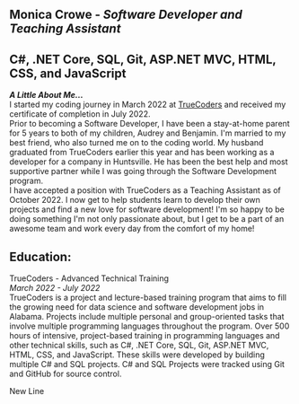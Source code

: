 
## Monica Crowe - *Software Developer and Teaching Assistant*<br>
## C#, .NET Core, SQL, Git, ASP.NET MVC, HTML, CSS, and JavaScript<br>
***A Little About Me...***<br>
I started my coding journey in March 2022 at [TrueCoders](https://truecoders.io/) and received my certificate of completion in July 2022.<br>
Prior to becoming a Software Developer, I have been a stay-at-home parent for 5 years to both of my children, Audrey and Benjamin. I'm married to my best friend, who also turned me on to the coding world. My husband graduated from TrueCoders earlier this year and has been working as a developer for a company in Huntsville. He has been the best help and most supportive partner while I was going through the Software Development program.<br> I have accepted a position with TrueCoders as a Teaching Assistant as of October 2022. I now get to help students learn to develop their own projects and find a new love for software development! I'm so happy to be doing something I'm not only passionate about, but I get to be a part of an awesome team and work every day from the comfort of my home!<br>

## **Education:**<br>
TrueCoders - Advanced Technical Training<br>
*March 2022 - July 2022*<br>
TrueCoders is a project and lecture-based training program that aims to fill the growing need for data science and software development jobs in Alabama. Projects include multiple personal and group-oriented tasks that involve multiple programming languages throughout the program. Over 500 hours of intensive, project-based training in programming languages and other technical skills, such as C#, .NET Core, SQL, Git, ASP.NET MVC, HTML, CSS, and JavaScript. These skills were developed by building multiple C# and SQL projects. C# and SQL Projects were tracked using Git and GitHub for source control.<br>

New Line

